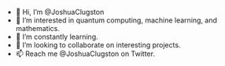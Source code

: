 - 👋 Hi, I’m @JoshuaClugston
- 👀 I’m interested in quantum computing, machine learning, and mathematics. 
- 🌱 I’m constantly learning.
- 💞️ I’m looking to collaborate on interesting projects. 
- 📫 Reach me @JoshuaClugston on Twitter.
